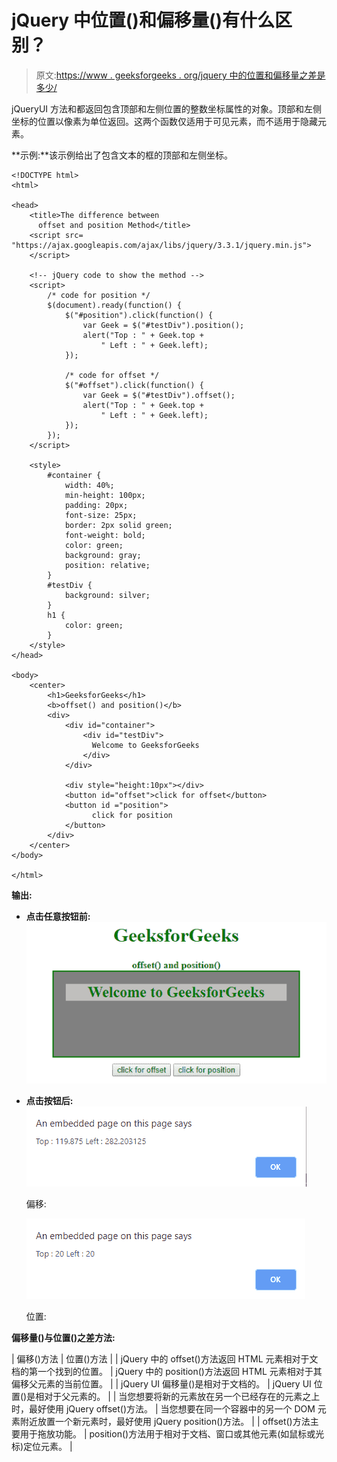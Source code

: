 # jQuery 中位置()和偏移量()有什么区别？

> 原文:[https://www . geeksforgeeks . org/jquery 中的位置和偏移量之差是多少/](https://www.geeksforgeeks.org/what-is-the-difference-between-position-and-offset-in-jquery/)

jQueryUI 方法和都返回包含顶部和左侧位置的整数坐标属性的对象。顶部和左侧坐标的位置以像素为单位返回。这两个函数仅适用于可见元素，而不适用于隐藏元素。

**示例:**该示例给出了包含文本的框的顶部和左侧坐标。

```
<!DOCTYPE html>
<html>

<head>
    <title>The difference between
      offset and position Method</title>
    <script src=
"https://ajax.googleapis.com/ajax/libs/jquery/3.3.1/jquery.min.js">
    </script>

    <!-- jQuery code to show the method -->
    <script>
        /* code for position */
        $(document).ready(function() {
            $("#position").click(function() {
                var Geek = $("#testDiv").position();
                alert("Top : " + Geek.top +
                    " Left : " + Geek.left);
            });

            /* code for offset */
            $("#offset").click(function() {
                var Geek = $("#testDiv").offset();
                alert("Top : " + Geek.top +
                    " Left : " + Geek.left);
            });
        });
    </script>

    <style>
        #container {
            width: 40%;
            min-height: 100px;
            padding: 20px;
            font-size: 25px;
            border: 2px solid green;
            font-weight: bold;
            color: green;
            background: gray;
            position: relative;
        }
        #testDiv {
            background: silver;
        }
        h1 {
            color: green;
        }
    </style>
</head>

<body>
    <center>
        <h1>GeeksforGeeks</h1>
        <b>offset() and position()</b>
        <div>
            <div id="container">
                <div id="testDiv">
                  Welcome to GeeksforGeeks
                </div>
            </div>

            <div style="height:10px"></div>
            <button id="offset">click for offset</button>
            <button id ="position">
                  click for position
            </button>
        </div>
    </center>
</body>

</html>
```

**输出:**

*   **点击任意按钮前:**
    ![](img/c7e1ad89ac7b95b7c892dae6e9dca592.png)
*   **点击按钮后:**
    ![offset](img/b63d3724b283a93a0d9c3856194e6bbc.png)

    偏移:

    ![position](img/49b326cfcc005f7c46b794efae4f00f5.png)

    位置:

**偏移量()与位置()之差方法:**

| 偏移()方法 | 位置()方法 |
| jQuery 中的 offset()方法返回 HTML 元素相对于文档的第一个找到的位置。 | jQuery 中的 position()方法返回 HTML 元素相对于其偏移父元素的当前位置。 |
| jQuery UI 偏移量()是相对于文档的。 | jQuery UI 位置()是相对于父元素的。 |
| 当您想要将新的元素放在另一个已经存在的元素之上时，最好使用 jQuery offset()方法。 | 当您想要在同一个容器中的另一个 DOM 元素附近放置一个新元素时，最好使用 jQuery position()方法。 |
| offset()方法主要用于拖放功能。 | position()方法用于相对于文档、窗口或其他元素(如鼠标或光标)定位元素。 |